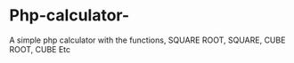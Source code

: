 # Php-calculator-
A simple php calculator with the functions, SQUARE ROOT, SQUARE, CUBE ROOT, CUBE Etc
